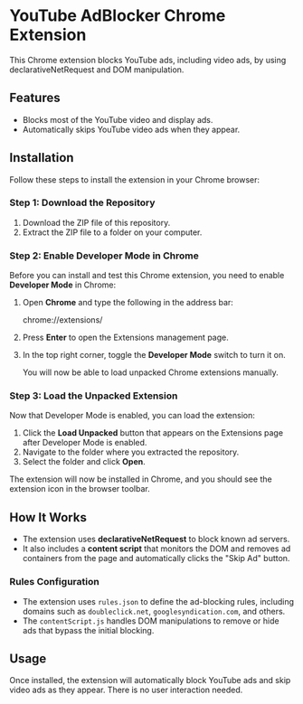 # YouTube AdBlocker Chrome Extension

This Chrome extension blocks YouTube ads, including video ads, by using declarativeNetRequest and DOM manipulation.

## Features

- Blocks most of the YouTube video and display ads.
- Automatically skips YouTube video ads when they appear.

## Installation

Follow these steps to install the extension in your Chrome browser:

### Step 1: Download the Repository

1. Download the ZIP file of this repository.
2. Extract the ZIP file to a folder on your computer.

### Step 2: Enable Developer Mode in Chrome

Before you can install and test this Chrome extension, you need to enable **Developer Mode** in Chrome:

1. Open **Chrome** and type the following in the address bar:

   chrome://extensions/

2. Press **Enter** to open the Extensions management page.
3. In the top right corner, toggle the **Developer Mode** switch to turn it on.

   You will now be able to load unpacked Chrome extensions manually.

### Step 3: Load the Unpacked Extension

Now that Developer Mode is enabled, you can load the extension:

1. Click the **Load Unpacked** button that appears on the Extensions page after Developer Mode is enabled.
2. Navigate to the folder where you extracted the repository.
3. Select the folder and click **Open**.

The extension will now be installed in Chrome, and you should see the extension icon in the browser toolbar.

## How It Works

- The extension uses **declarativeNetRequest** to block known ad servers.
- It also includes a **content script** that monitors the DOM and removes ad containers from the page and automatically clicks the "Skip Ad" button.

### Rules Configuration

- The extension uses `rules.json` to define the ad-blocking rules, including domains such as `doubleclick.net`, `googlesyndication.com`, and others.
- The `contentScript.js` handles DOM manipulations to remove or hide ads that bypass the initial blocking.

## Usage

Once installed, the extension will automatically block YouTube ads and skip video ads as they appear. There is no user interaction needed.
